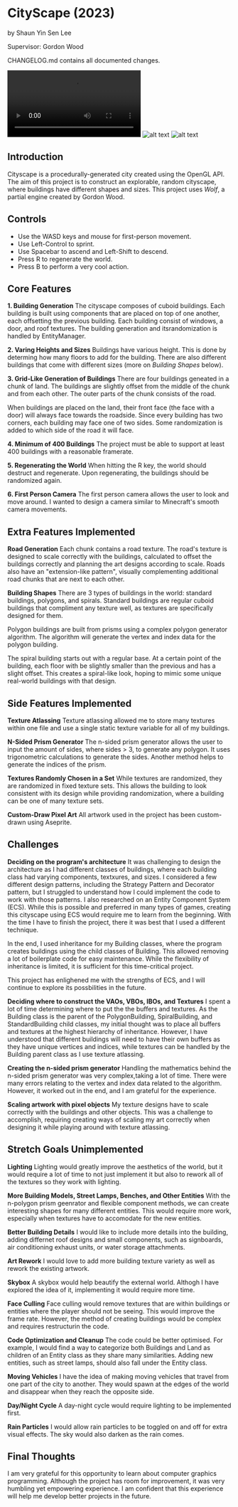 # CityScape (2023)
by Shaun Yin Sen Lee

Supervisor: Gordon Wood

CHANGELOG.md contains all documented changes.

<video controls src="preview/cityscape_video.mp4" title="Title"></video>
![alt text](preview/cityscape_pic1.png)
![alt text](preview/cityscape_pic2.png)

## Introduction
Cityscape is a procedurally-generated city created using the OpenGL API. The aim of this project is to construct
an explorable, random cityscape, where buildings have different shapes and sizes. This project uses *Wolf*, a partial
engine created by Gordon Wood.


## Controls
- Use the WASD keys and mouse for first-person movement.
- Use Left-Control to sprint.
- Use Spacebar to ascend and Left-Shift to descend.
- Press R to regenerate the world.
- Press B to perform a very cool action.


## Core Features
**1. Building Generation**
The cityscape composes of cuboid buildings. Each building is built using components that are placed on top of one
another, each offsetting the previous building. Each building consist of windows, a door, and roof textures. The 
building generation and itsrandomization is handled by EntityManager.


**2. Varing Heights and Sizes**
Buildings have various height. This is done by determing how many floors to add for the building. There are also 
different buildings that come with different sizes (more on *Building Shapes* below).


**3. Grid-Like Generation of Buildings**
There are four buildings geneated in a chunk of land. The buildings are slightly offset from the middle of the chunk and
from each other. The outer parts of the chunk consists of the road.

When buildings are placed on the land, their front face (the face with a door) will always face towards the roadside.
Since every building has two corners, each building may face one of two sides. Some randomization is added to which 
side of the road it will face.


**4. Minimum of 400 Buildings**
The project must be able to support at least 400 buildings with a reasonable framerate.


**5. Regenerating the World**
When hitting the R key, the world should destruct and regenerate. Upon regenerating, the buildings should be randomized
again.


**6. First Person Camera**
The first person camera allows the user to look and move around. I wanted to design a camera similar to Minecraft's
smooth camera movements.


## Extra Features Implemented
**Road Generation**
Each chunk contains a road texture. The road's texture is designed to scale correctly with the buildings, calculated 
to offset the buildings correctly and planning the art designs according to scale. Roads also have an 
"extension-like pattern", visually complementing additional road chunks that are next to each other.


**Building Shapes**
There are 3 types of buildings in the world: standard buildings, polygons, and spirals. Standard buildings are regular
cuboid buildings that compliment any texture well, as textures are specifically designed for them.

Polygon buildings are built from prisms using a complex polygon generator algorithm. The algorithm will generate the 
vertex and index data for the polygon building.

The spiral building starts out with a regular base. At a certain point of the building, each floor with be slightly 
smaller than the previous and has a slight offset. This creates a spiral-like look, hoping to mimic some unique 
real-world buildings with that design.


## Side Features Implemented
**Texture Atlassing**
Texture atlassing allowed me to store many textures within one file and use a single static texture variable for all of
my buildings.


**N-Sided Prism Generator**
The n-sided prism generator allows the user to input the amount of sides, where sides > 3, to generate any polygon. It
uses trigonometric calculations to generate the sides. Another method helps to generate the indices of the prism.


**Textures Randomly Chosen in a Set**
While textures are randomized, they are randomized in fixed texture sets. This allows the building to look consistent
with its design while providing randomization, where a building can be one of many texture sets.


**Custom-Draw Pixel Art**
All artwork used in the project has been custom-drawn using Aseprite.


## Challenges
**Deciding on the program's architecture**
It was challenging to design the architecture as I had different classes of buildings, where each building class had
varying components, textxures, and sizes. I considered a few different design patterns, including the Strategy Pattern
and Decorator pattern, but I struggled to understand how I could implement the code to work with those patterns. I also
researched on an Entity Component System (ECS). While this is possible and preferred in many types of games, creating
this cityscape using ECS would require me to learn from the beginning. With the time I have to finish the project, there
it was best that I used a different technique.

In the end, I used inheritance for my Building classes, where the program creates buildings using the child classes of
Building. This allowed removing a lot of boilerplate code for easy maintenance. While the flexibility of inheritance is
limited, it is sufficient for this time-critical project.

This project has enlighened me with the strengths of ECS, and I will continue to explore its possbilities in the future.


**Deciding where to construct the VAOs, VBOs, IBOs, and Textures**
I spent a lot of time determining where to put the the buffers and textures. As the Building class is the parent of the
PolygonBuilding, SpiralBuilding, and StandardBuilding child classes, my initial thought was to place all buffers and
textures at the highest hierarchy of inheritance. However, I have understood that different buildings will need to have
their own buffers as they have unique vertices and indices, while textures can be handled by the Building parent class
as I use texture atlassing.


**Creating the n-sided prism generator**
Handling the mathematics behind the n-sided prism generator was very complex,taking a lot of time. There
were many errors relating to the vertex and index data related to the algorithm. However, it worked out in the end, and 
I am grateful for the experience.


**Scaling artwork with pixel objects**
My texture designs have to scale correctly with the buildings and other objects. This was a challenge to accomplish,
requiring creating ways of scaling my art correctly when designing it while playing around with texture atlassing.


## Stretch Goals Unimplemented
**Lighting**
Lighting would greatly improve the aesthetics of the world, but it would require a lot of time to not just implement
it but also to rework all of the textures so they work with lighting.


**More Building Models, Street Lamps, Benches, and Other Entities**
With the n-polygon prism geenrator and flexible component methods, we can create interesting shapes for many different 
entities. This would require more work, especially when textures have to accomodate for the new entities.


**Better Building Details**
I would like to include more details into the building, adding differnet roof designs and small components, such as
signboards, air conditioning exhaust units, or water storage attachments.


**Art Rework**
I would love to add more building texture variety as well as rework the existing artwork.


**Skybox**
A skybox would help beautify the external world. Althogh I have explored the idea of it, implementing it would require 
more time.


**Face Culling**
Face culling would remove textures that are within buildings or entities where the player should not be seeing. This
would improve the frame rate. However, the method of creating buildings would be complex and requires restructurin the 
code.


**Code Optimization and Cleanup**
The code could be better optimised. For example, I would find a way to categorize both Buildings and Land as children 
of an Entity class as they share many similarities. Adding new entities, such as street lamps, should also fall under 
the Entity class.


**Moving Vehicles**
I have the idea of making moving vehicles that travel from one part of the city to another. They would spawn at the
edges of the world and disappear when they reach the opposite side.


**Day/Night Cycle**
A day-night cycle would require lighting to be implemented first.


**Rain Particles**
I would allow rain particles to be toggled on and off for extra visual effects. The sky would also darken as the rain
comes.


## Final Thoughts
I am very grateful for this opportunity to learn about computer graphics programming. Although the project has room for 
improvement, it was very humbling yet empowering experience. I am confident that this experience will help me develop 
better projects in the future.
